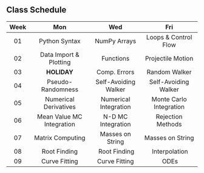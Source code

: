 ## Class Schedule

 | Week  |  Mon  |  Wed  |  Fri  |
 | :---: | :---: | :---: | :---: |
 |  01   | Python Syntax | NumPy Arrays | Loops &amp; Control Flow |
 |  02   | Data Import &amp; Plotting | Functions | Projectile Motion |
 |  03   | **HOLIDAY** | Comp. Errors | Random Walker |
 |  04   | Pseudo-Randomness | Self-Avoiding Walker | Self-Avoiding Walker |
 |  05   | Numerical Derivatives | Numerical Integration | Monte Carlo Integration |
 |  06   | Mean Value MC Integration | N-D MC Integration  | Rejection Methods |
 |  07   | Matrix Computing | Masses on String | Masses on String |
 |  08   | Root Finding     | Root Finding     | Interpolation    | 
 |  09   | Curve Fitting    | Curve Fitting    | ODEs |
